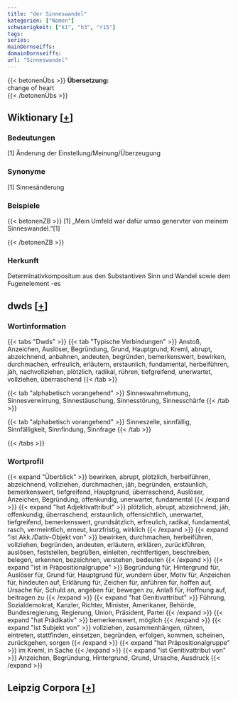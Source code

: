 ```yaml
---
title: "der Sinneswandel"
kategorien: ["Nomen"]
schwierigkeit: ["k1", "h3", "r15"]
tags:
series:
mainDornseiffs:
domainDornseiffs:
url: "Sinneswandel"
---
```


{{< betonenÜbs >}}
**Übersetzung:**  
change of heart  
{{< /betonenÜbs >}}

## Wiktionary [[+](https://de.wiktionary.org/wiki/Sinneswandel)]

### Bedeutungen
[1] Änderung der Einstellung/Meinung/Überzeugung  

### Synonyme
[1] Sinnesänderung  

### Beispiele
{{< betonenZB >}}
[1] „Mein Umfeld war dafür umso genervter von meinem Sinneswandel.“[1]  

{{< /betonenZB >}}
### Herkunft
Determinativkompositum aus den Substantiven Sinn und Wandel sowie dem Fugenelement -es  



## dwds [[+](https://www.dwds.de/wb/Sinneswandel)]

### Wortinformation
{{< tabs "Dwds" >}}
{{< tab "Typische Verbindungen" >}}
Anstoß, Anzeichen, Auslöser, Begründung, Grund, Hauptgrund, Kreml, abrupt, abzeichnend, anbahnen, andeuten, begründen, bemerkenswert, bewirken, durchmachen, erfreulich, erläutern, erstaunlich, fundamental, herbeiführen, jäh, nachvollziehen, plötzlich, radikal, rühren, tiefgreifend, unerwartet, vollziehen, überraschend
{{< /tab >}}

{{< tab "alphabetisch vorangehend" >}}
Sinneswahrnehmung, Sinnesverwirrung, Sinnestäuschung, Sinnesstörung, Sinnesschärfe
{{< /tab >}}

{{< tab "alphabetisch vorangehend" >}}
Sinneszelle, sinnfällig, Sinnfälligkeit, Sinnfindung, Sinnfrage
{{< /tab >}}

{{< /tabs >}}

### Wortprofil
{{< expand "Überblick" >}} bewirken, abrupt, plötzlich, herbeiführen, abzeichnend, vollziehen, durchmachen, jäh, begründen, erstaunlich, bemerkenswert, tiefgreifend, Hauptgrund, überraschend, Auslöser, Anzeichen, Begründung, offenkundig, unerwartet, fundamental {{< /expand >}}
{{< expand "hat Adjektivattribut" >}} plötzlich, abrupt, abzeichnend, jäh, offenkundig, überraschend, erstaunlich, offensichtlich, unerwartet, tiefgreifend, bemerkenswert, grundsätzlich, erfreulich, radikal, fundamental, rasch, vermeintlich, erneut, kurzfristig, wirklich {{< /expand >}}
{{< expand "ist Akk./Dativ-Objekt von" >}} bewirken, durchmachen, herbeiführen, vollziehen, begründen, andeuten, erläutern, erklären, zurückführen, auslösen, feststellen, begrüßen, einleiten, rechtfertigen, beschreiben, belegen, erkennen, bezeichnen, verstehen, bedeuten {{< /expand >}}
{{< expand "ist in Präpositionalgruppe" >}} Begründung für, Hintergrund für, Auslöser für, Grund für, Hauptgrund für, wundern über, Motiv für, Anzeichen für, hindeuten auf, Erklärung für, Zeichen für, anführen für, hoffen auf, Ursache für, Schuld an, angeben für, bewegen zu, Anlaß für, Hoffnung auf, beitragen zu {{< /expand >}}
{{< expand "hat Genitivattribut" >}} Führung, Sozialdemokrat, Kanzler, Richter, Minister, Amerikaner, Behörde, Bundesregierung, Regierung, Union, Präsident, Partei {{< /expand >}}
{{< expand "hat Prädikativ" >}} bemerkenswert, möglich {{< /expand >}}
{{< expand "ist Subjekt von" >}} vollziehen, zusammenhängen, rühren, eintreten, stattfinden, einsetzen, begründen, erfolgen, kommen, scheinen, zurückgehen, sorgen {{< /expand >}}
{{< expand "hat Präpositionalgruppe" >}} im Kreml, in Sache {{< /expand >}}
{{< expand "ist Genitivattribut von" >}} Anzeichen, Begründung, Hintergrund, Grund, Ursache, Ausdruck {{< /expand >}}

## Leipzig Corpora [[+](https://corpora.uni-leipzig.de/en/res?word=Sinneswandel&corpusId=deu_newscrawl-public_2018)]

